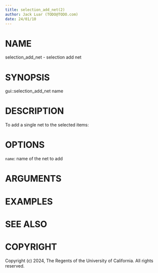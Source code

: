 ```yaml
---
title: selection_add_net(2)
author: Jack Luar (TODO@TODO.com)
date: 24/01/10
---
```


# NAME

selection_add_net - selection add net

# SYNOPSIS

gui::selection_add_net 
       name


# DESCRIPTION

To add a single net to the selected items:

# OPTIONS

`name`:  name of the net to add

# ARGUMENTS

# EXAMPLES

# SEE ALSO

# COPYRIGHT

Copyright (c) 2024, The Regents of the University of California. All rights reserved.
